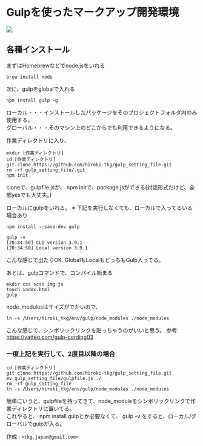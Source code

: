 # Gulpを使ったマークアップ開発環境

![](https://cdn.liginc.co.jp/wp-content/uploads/2014/09/328.png)
  
  
## 各種インストール
まずはHomebrewなどでnode.jsをいれる  

```
brew install node

```

次に、gulpをglobalで入れる

```
npm install gulp -g
```

ローカル・・・インストールしたパッケージをそのプロジェクトフォルダ内のみ使用する。  
グローバル・・・そのマシン上のどこからでも利用できるようになる。  


作業ディレクトリに入り、

```
mkdir [作業ディレクトリ]
cd [作業ディレクトリ]
git clone https://github.com/hiroki-tkg/gulp_setting_file.git
rm -rf gulp_setting_file/.git
npm init
```

cloneで、gulpfile.jsが、
npm initで、package.jsができる(対話形式だけど、全部yesでも大丈夫。)

ローカルにgulpをいれる。
※ 下記を実行しなくても、ローカルで入ってるいる場合あり

```
npm install --save-dev gulp
```

```
gulp -v
[20:34:50] CLI version 3.9.1
[20:34:50] Local version 3.9.1
```
こんな感じで出たらOK. GlobalもLocalもどっちもGulp入ってる。


あとは、gulpコマンドで、コンパイル始まる
```
mkdir css scss img js
touch index.html
gulp
```

node_modulesはサイズがでかいので、

```
ln -s /Users/hiroki_tkg/env/gulp/node_modules ./node_modules
```

こんな感じで、シンボリックリンクを貼っちゃうのがいいと思う。
参考:
https://yatteq.com/gulp-cording03
  
  
### 一度上記を実行して、2度目以降の場合
  
```
cd [作業ディレクトリ]
git clone https://github.com/hiroki-tkg/gulp_setting_file.git
mv gulp_setting_file/gulpfile.js ./
rm -rf gulp_setting_file
ln -s /Users/hiroki_tkg/env/gulp/node_modules ./node_modules
```
簡単にいうと、gulpfileを持ってきて、node_moduleをシンボリックリンクで作業ディレクトリに置いてる。  
これやると、 npm install gulpとか必要なくて、 gulp -v をすると、ローカル/グローバルでgulpが入る。

  
作成 : `<tkg.japan@gmail.com>`  


